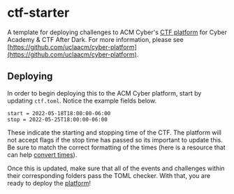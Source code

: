 # ctf-starter
A template for deploying challenges to ACM Cyber's [CTF platform](https://github.com/uclaacm/cyber-platform) for Cyber Academy &amp; CTF After Dark. For more information, please see [https://github.com/uclaacm/cyber-platform](https://github.com/uclaacm/cyber-platform).

## Deploying
In order to begin deploying this to the ACM Cyber platform, start by updating ```ctf.toml```. Notice the example fields below.

```
start = 2022-05-18T18:00:00-06:00
stop = 2022-05-25T18:00:00-06:00
```

These indicate the starting and stopping time of the CTF. The platform will not accept flags if the stop time has passed so its important to update this. Be sure to match the correct formatting of the times (here is a resource that can help [convert times](http://www.timestamp-converter.com/)).

Once this is updated, make sure that all of the events and challenges within their corresponding folders pass the TOML checker. With that, you are ready to deploy the [platform](https://github.com/uclaacm/cyber-platform)!
